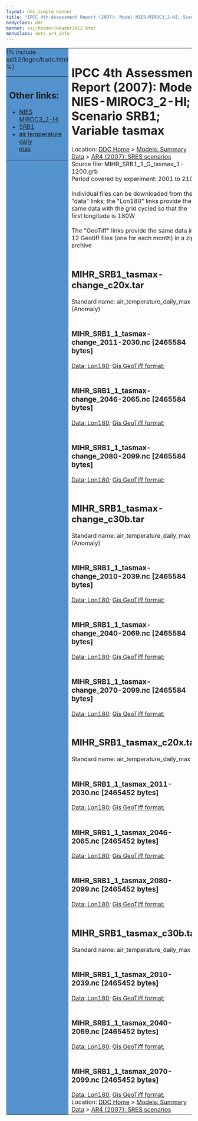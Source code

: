 ```yaml
---
layout: ddc_simple_banner
title: "IPCC 4th Assessment Report (2007): Model NIES-MIROC3_2-HI; Scenario SRB1; Variable tasmax"
bodyclass: ddc
banner: ssi/header/Header2012.html
menuclass: auto_ar4_info
---
```



<table width="100%" border="0" cellspacing="0" cellpadding="0" style="border-collapse: collapse;">
<tr style="margin:0;padding:0;border:0;">
<td style="margin:0;padding:0;border:0;height:1pt;width:150pt;background:#5492CD;" valign="top" >

<div id="lh-col2" class="auto_ar4_info">
<table class="menumain" bgcolor="#5492CD" cellspacing="0" width="100%" border="0">
<tr><td>
<h2> Other links:</h2>
<ul>
<li><a href="/auto/ar4/model-NIES-MIROC3_2-HI.html">NIES<br/>MIROC3_2-HI</a></li>
<li><a href="/auto/ar4/scenario-SRB1.html">SRB1</a></li>
<li><a href="/auto/ar4/var-air_temperature_daily_max.html">air temperature daily<br/> max</a></li>
</ul>
</td></tr>
{% include ssi12/logos/badc.html %}
</table>
</div>
</td>
<td><h1>IPCC 4th Assessment Report (2007): Model NIES-MIROC3_2-HI; Scenario SRB1; Variable tasmax</h1>

<!-- Breadcrumb1 -->
<div id="breadcrumb1" align="left">
Location: <a href="/index.html">DDC Home</a> > <a href="/sim/gcm_clim/">Models: Summary Data</a>
> <a href="/sim/gcm_clim/SRES_AR4/index.html">AR4 (2007): SRES scenarios</a>
</div>
<!-- End of Breadcrumb1 -->Source file: MIHR_SRB1_1_G_tasmax_1-1200.grb
<br/>
Period covered by experiment: 2001 to 2100<br/>
<br/>Individual files can be downloaded from the "data" links; the "Lon180" links provide the same data
         with the grid cycled so that the first longitude is 180W<br/>
<br/>The "GeoTiff" links provide the same data in 12 Geotiff files (one for each month)
          in a zip archive<br/>
<br/><h2>MIHR_SRB1_tasmax-change_c20x.tar</h2>
Standard name: air_temperature_daily_max (Anomaly)<br>
<br/><h3>MIHR_SRB1_1_tasmax-change_2011-2030.nc [2465584 bytes]</h3>
<a href="http://apps.ipcc-data.org/cgi-bin/downl/ar4_nc/tasmax/MIHR_SRB1_1_tasmax-change_2011-2030.nc">Data; </a><a href="http://apps.ipcc-data.org/cgi-bin/downl/ar4_nc/tasmax/MIHR_SRB1_1_tasmax-change_2011-2030.cyto180.nc"> Lon180</a>; <a href="/cgi-bin/downl/ar4_tif/tasmax/MIHR_SRB1_1_tasmax-change_2011-2030.zip">Gis GeoTiff format; </a><br/>
<br/><h3>MIHR_SRB1_1_tasmax-change_2046-2065.nc [2465584 bytes]</h3>
<a href="http://apps.ipcc-data.org/cgi-bin/downl/ar4_nc/tasmax/MIHR_SRB1_1_tasmax-change_2046-2065.nc">Data; </a><a href="http://apps.ipcc-data.org/cgi-bin/downl/ar4_nc/tasmax/MIHR_SRB1_1_tasmax-change_2046-2065.cyto180.nc"> Lon180</a>; <a href="/cgi-bin/downl/ar4_tif/tasmax/MIHR_SRB1_1_tasmax-change_2046-2065.zip">Gis GeoTiff format; </a><br/>
<br/><h3>MIHR_SRB1_1_tasmax-change_2080-2099.nc [2465584 bytes]</h3>
<a href="http://apps.ipcc-data.org/cgi-bin/downl/ar4_nc/tasmax/MIHR_SRB1_1_tasmax-change_2080-2099.nc">Data; </a><a href="http://apps.ipcc-data.org/cgi-bin/downl/ar4_nc/tasmax/MIHR_SRB1_1_tasmax-change_2080-2099.cyto180.nc"> Lon180</a>; <a href="/cgi-bin/downl/ar4_tif/tasmax/MIHR_SRB1_1_tasmax-change_2080-2099.zip">Gis GeoTiff format; </a><br/>
<br/><h2>MIHR_SRB1_tasmax-change_c30b.tar</h2>
Standard name: air_temperature_daily_max (Anomaly)<br>
<br/><h3>MIHR_SRB1_1_tasmax-change_2010-2039.nc [2465584 bytes]</h3>
<a href="http://apps.ipcc-data.org/cgi-bin/downl/ar4_nc/tasmax/MIHR_SRB1_1_tasmax-change_2010-2039.nc">Data; </a><a href="http://apps.ipcc-data.org/cgi-bin/downl/ar4_nc/tasmax/MIHR_SRB1_1_tasmax-change_2010-2039.cyto180.nc"> Lon180</a>; <a href="/cgi-bin/downl/ar4_tif/tasmax/MIHR_SRB1_1_tasmax-change_2010-2039.zip">Gis GeoTiff format; </a><br/>
<br/><h3>MIHR_SRB1_1_tasmax-change_2040-2069.nc [2465584 bytes]</h3>
<a href="http://apps.ipcc-data.org/cgi-bin/downl/ar4_nc/tasmax/MIHR_SRB1_1_tasmax-change_2040-2069.nc">Data; </a><a href="http://apps.ipcc-data.org/cgi-bin/downl/ar4_nc/tasmax/MIHR_SRB1_1_tasmax-change_2040-2069.cyto180.nc"> Lon180</a>; <a href="/cgi-bin/downl/ar4_tif/tasmax/MIHR_SRB1_1_tasmax-change_2040-2069.zip">Gis GeoTiff format; </a><br/>
<br/><h3>MIHR_SRB1_1_tasmax-change_2070-2099.nc [2465584 bytes]</h3>
<a href="http://apps.ipcc-data.org/cgi-bin/downl/ar4_nc/tasmax/MIHR_SRB1_1_tasmax-change_2070-2099.nc">Data; </a><a href="http://apps.ipcc-data.org/cgi-bin/downl/ar4_nc/tasmax/MIHR_SRB1_1_tasmax-change_2070-2099.cyto180.nc"> Lon180</a>; <a href="/cgi-bin/downl/ar4_tif/tasmax/MIHR_SRB1_1_tasmax-change_2070-2099.zip">Gis GeoTiff format; </a><br/>
<br/><h2>MIHR_SRB1_tasmax_c20x.tar</h2>
Standard name: air_temperature_daily_max<br>
<br/><h3>MIHR_SRB1_1_tasmax_2011-2030.nc [2465452 bytes]</h3>
<a href="http://apps.ipcc-data.org/cgi-bin/downl/ar4_nc/tasmax/MIHR_SRB1_1_tasmax_2011-2030.nc">Data; </a><a href="http://apps.ipcc-data.org/cgi-bin/downl/ar4_nc/tasmax/MIHR_SRB1_1_tasmax_2011-2030.cyto180.nc"> Lon180</a>; <a href="/cgi-bin/downl/ar4_tif/tasmax/MIHR_SRB1_1_tasmax_2011-2030.zip">Gis GeoTiff format; </a><br/>
<br/><h3>MIHR_SRB1_1_tasmax_2046-2065.nc [2465452 bytes]</h3>
<a href="http://apps.ipcc-data.org/cgi-bin/downl/ar4_nc/tasmax/MIHR_SRB1_1_tasmax_2046-2065.nc">Data; </a><a href="http://apps.ipcc-data.org/cgi-bin/downl/ar4_nc/tasmax/MIHR_SRB1_1_tasmax_2046-2065.cyto180.nc"> Lon180</a>; <a href="/cgi-bin/downl/ar4_tif/tasmax/MIHR_SRB1_1_tasmax_2046-2065.zip">Gis GeoTiff format; </a><br/>
<br/><h3>MIHR_SRB1_1_tasmax_2080-2099.nc [2465452 bytes]</h3>
<a href="http://apps.ipcc-data.org/cgi-bin/downl/ar4_nc/tasmax/MIHR_SRB1_1_tasmax_2080-2099.nc">Data; </a><a href="http://apps.ipcc-data.org/cgi-bin/downl/ar4_nc/tasmax/MIHR_SRB1_1_tasmax_2080-2099.cyto180.nc"> Lon180</a>; <a href="/cgi-bin/downl/ar4_tif/tasmax/MIHR_SRB1_1_tasmax_2080-2099.zip">Gis GeoTiff format; </a><br/>
<br/><h2>MIHR_SRB1_tasmax_c30b.tar</h2>
Standard name: air_temperature_daily_max<br>
<br/><h3>MIHR_SRB1_1_tasmax_2010-2039.nc [2465452 bytes]</h3>
<a href="http://apps.ipcc-data.org/cgi-bin/downl/ar4_nc/tasmax/MIHR_SRB1_1_tasmax_2010-2039.nc">Data; </a><a href="http://apps.ipcc-data.org/cgi-bin/downl/ar4_nc/tasmax/MIHR_SRB1_1_tasmax_2010-2039.cyto180.nc"> Lon180</a>; <a href="/cgi-bin/downl/ar4_tif/tasmax/MIHR_SRB1_1_tasmax_2010-2039.zip">Gis GeoTiff format; </a><br/>
<br/><h3>MIHR_SRB1_1_tasmax_2040-2069.nc [2465452 bytes]</h3>
<a href="http://apps.ipcc-data.org/cgi-bin/downl/ar4_nc/tasmax/MIHR_SRB1_1_tasmax_2040-2069.nc">Data; </a><a href="http://apps.ipcc-data.org/cgi-bin/downl/ar4_nc/tasmax/MIHR_SRB1_1_tasmax_2040-2069.cyto180.nc"> Lon180</a>; <a href="/cgi-bin/downl/ar4_tif/tasmax/MIHR_SRB1_1_tasmax_2040-2069.zip">Gis GeoTiff format; </a><br/>
<br/><h3>MIHR_SRB1_1_tasmax_2070-2099.nc [2465452 bytes]</h3>
<a href="http://apps.ipcc-data.org/cgi-bin/downl/ar4_nc/tasmax/MIHR_SRB1_1_tasmax_2070-2099.nc">Data; </a><a href="http://apps.ipcc-data.org/cgi-bin/downl/ar4_nc/tasmax/MIHR_SRB1_1_tasmax_2070-2099.cyto180.nc"> Lon180</a>; <a href="/cgi-bin/downl/ar4_tif/tasmax/MIHR_SRB1_1_tasmax_2070-2099.zip">Gis GeoTiff format; </a><br/>
<!-- Breadcrumb2 -->
<div id="breadcrumb2" align="left">
Location: <a href="/index.html">DDC Home</a> > <a href="/sim/gcm_clim/">Models: Summary Data</a>
> <a href="/sim/gcm_clim/SRES_AR4/index.html">AR4 (2007): SRES scenarios</a>
</div>
<!-- End of Breadcrumb2 --></td></tr></table>
